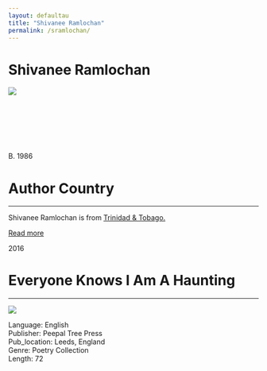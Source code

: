 ```yaml
---
layout: defaultau
title: "Shivanee Ramlochan"
permalink: /sramlochan/
---
```

<!-- partial:index.partial.html -->
<div class="content">
     <h1>Shivanee Ramlochan</h1>
    <div class="quote">
        <div><img src="https://www.forwardartsfoundation.org/wp-content/uploads/2020/09/FegSLp_g-2-scaled-e1599128359179.jpeg" class="logo"></div>
    </div>
    <div class="timeline">
        <div style="padding-bottom:100px;"></div>
        <div class="block">
             <div class="date right"><p class="right">B. 1986</p></div>
            <div class="dot"></div>
            <div class="left first">
            <div class="author_country">
                <h1>Author Country</h1><hr>
          <div class="aclocation">  <p>Shivanee Ramlochan is from <a href="{{ site.baseurl }}/3">Trinidad & Tobago.</a></p></div>
              <div class="acreadmore">  <a href="https://ca.wikipedia.org/wiki/Shivanee_Ramlochan" target="_blank">Read more</a></div>
            </div>
            </div>
   <div class="block">
            <div class="date left"><p class="left">2016</p></div>
            <div class="dot"></div>
            <div class="right">
                <h1>Everyone Knows I Am A Haunting</h1><hr>
                <p><img src="https://encrypted-tbn3.gstatic.com/images?q=tbn:ANd9GcRlv-eG9nG-JJuUFp0hCaNHoJpOpoFJ2n446xZo9KvLj2_nUDjx"></p>
                <p>
                Language: English<br/>
                Publisher: Peepal Tree Press<br/>
                Pub_location: Leeds, England<br/>
                Genre: Poetry Collection<br/>
                Length: 72<br/>                   </p>
            </div>
        </div>
  <!-- partial -->
<script src='https://cdnjs.cloudflare.com/ajax/libs/jquery/3.1.1/jquery.min.js'></script><script  src="{{ site.baseurl }}/assets/js/authorscript.js"></script>